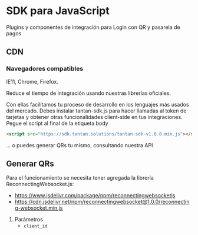 # SDK para JavaScript

Plugins y componentes de integración para Login con QR y pasarela de pagos

## CDN

### Navegadores compatibles

IE11, Chrome, Firefox.

Reduce el tiempo de integración usando nuestras librerías oficiales.

Con ellas facilitamos tu proceso de desarrollo en los lenguajes más usados del mercado. Debes instalar tantan-sdk.js para hacer llamadas al token de tarjetas y obtener otras funcionalidades client-side en tus integraciones.
Pegue el script al final de la etiqueta body

```html
<script src="https://sdk.tantan.solutions/tantan-sdk-v1.0.0.min.js"></script>
```

... o puedes generar QRs tu mismo, consultando nuestra API

## Generar QRs

Para el funcionamiento se necesita tener agregada la librería ReconnectingWebsocket.js:

- https://www.jsdelivr.com/package/npm/reconnectingwebsocketjs
- https://cdn.jsdelivr.net/npm/reconnectingwebsocket@1.0.0/reconnecting-websocket.min.js

1. Parámetros
    - `client_id`